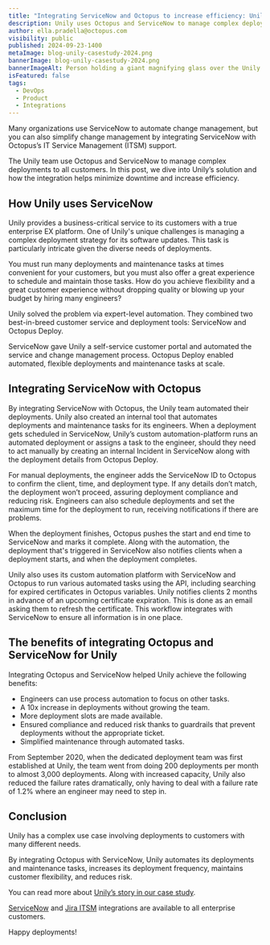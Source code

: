```yaml
---
title: "Integrating ServiceNow and Octopus to increase efficiency: Unily’s story"
description: Unily uses Octopus and ServiceNow to manage complex deployments to all customers. In this post, we dive into Unily’s solution and how the integration helps minimize downtime and increase efficiency.
author: ella.pradella@octopus.com
visibility: public
published: 2024-09-23-1400
metaImage: blog-unily-casestudy-2024.png
bannerImage: blog-unily-casestudy-2024.png
bannerImageAlt: Person holding a giant magnifying glass over the Unily logo on a giant piece of paper.
isFeatured: false
tags: 
  - DevOps
  - Product
  - Integrations
---
```


Many organizations use ServiceNow to automate change management, but you can also simplify change management by integrating ServiceNow with Octopus’s IT Service Management (ITSM) support.

The Unily team use Octopus and ServiceNow to manage complex deployments to all customers. In this post, we dive into Unily’s solution and how the integration helps minimize downtime and increase efficiency.

## How Unily uses ServiceNow

Unily provides a business-critical service to its customers with a true enterprise EX platform. One of Unily's unique challenges is managing a complex deployment strategy for its software updates. This task is particularly intricate given the diverse needs of deployments.

You must run many deployments and maintenance tasks at times convenient for your customers, but you must also offer a great experience to schedule and maintain those tasks. How do you achieve flexibility and a great customer experience without dropping quality or blowing up your budget by hiring many engineers?

Unily solved the problem via expert-level automation. They combined two best-in-breed customer service and deployment tools: ServiceNow and Octopus Deploy.

ServiceNow gave Unily a self-service customer portal and automated the service and change management process. Octopus Deploy enabled automated, flexible deployments and maintenance tasks at scale.

## Integrating ServiceNow with Octopus

By integrating ServiceNow with Octopus, the Unily team automated their deployments. Unily also created an internal tool that automates deployments and maintenance tasks for its engineers. When a deployment gets scheduled in ServiceNow, Unily’s custom automation-platform runs an automated deployment or assigns a task to the engineer, should they need to act manually by creating an internal Incident in ServiceNow along with the deployment details from Octopus Deploy.

For manual deployments, the engineer adds the ServiceNow ID to Octopus to confirm the client, time, and deployment type. If any details don’t match, the deployment won’t proceed, assuring deployment compliance and reducing risk. Engineers can also schedule deployments and set the maximum time for the deployment to run, receiving notifications if there are problems.

When the deployment finishes, Octopus pushes the start and end time to ServiceNow and marks it complete. Along with the automation, the deployment that's triggered in ServiceNow also notifies clients when a deployment starts, and when the deployment completes.

Unily also uses its custom automation platform with ServiceNow and Octopus to run various automated tasks using the API, including searching for expired certificates in Octopus variables. Unily notifies clients 2 months in advance of an upcoming certificate expiration. This is done as an email asking them to refresh the certificate. This workflow integrates with ServiceNow to ensure all information is in one place. 

## The benefits of integrating Octopus and ServiceNow for Unily

Integrating Octopus and ServiceNow helped Unily achieve the following benefits:

- Engineers can use process automation to focus on other tasks.
- A 10x increase in deployments without growing the team.
- More deployment slots are made available.
- Ensured compliance and reduced risk thanks to guardrails that prevent deployments without the appropriate ticket.
- Simplified maintenance through automated tasks.

From September 2020, when the dedicated deployment team was first established at Unily, the team went from doing 200 deployments per month to almost 3,000 deployments. Along with increased capacity, Unily also reduced the failure rates dramatically, only having to deal with a failure rate of 1.2% where an engineer may need to step in.

## Conclusion

Unily has a complex use case involving deployments to customers with many different needs. 

By integrating Octopus with ServiceNow, Unily automates its deployments and maintenance tasks, increases its deployment frequency, maintains customer flexibility, and reduces risk. 

You can read more about [Unily’s story in our case study](https://octopus.com/company/customers/casestudies/unily).

[ServiceNow](https://octopus.com/docs/approvals/servicenow) and [Jira ITSM](https://octopus.com/docs/approvals/jira-service-management) integrations are available to all enterprise customers.

Happy deployments!